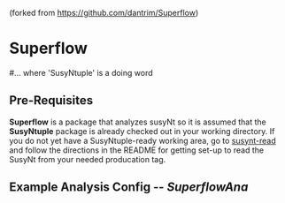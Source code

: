 (forked from https://github.com/dantrim/Superflow)

# Superflow
#... where 'SusyNtuple' is a doing word

## Pre-Requisites

**Superflow** is a package that analyzes susyNt so it is assumed that the **SusyNtuple** package is already checked out in your working directory. 
If you do not yet have a SusyNtuple-ready working area, go to [susynt-read](https://github.com/susynt/susynt-read/tree/mc15) and follow the
directions in the README for getting set-up to read the SusyNt from your needed producation tag.
    
## Example Analysis Config -- *SuperflowAna*
